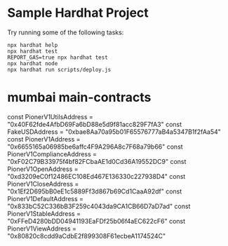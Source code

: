 # Sample Hardhat Project
Try running some of the following tasks:

```shell
npx hardhat help
npx hardhat test
REPORT_GAS=true npx hardhat test
npx hardhat node
npx hardhat run scripts/deploy.js
```
# mumbai main-contracts

const PionerV1UtilsAddress = "0x40F62fde4AfbD69Fa6bD88e5d9f81acc829F7fA3"
const FakeUSDAddress = "0xbae8Aa70a95b01F65576777aB4a5347B1f2fAa54"
const PionerV1Address = "0x6655165a06985be6affc4F9A296A8c7F68a79b66"
const PionerV1ComplianceAddress = "0xF02C79B33975f4bf82FCbaAE1d0Cd36A19552DC9"
const PionerV1OpenAddress = "0xd3209eC0f12486EC108Ed467E136330c227938D4"
const PionerV1CloseAddress = "0x1Ef2D695bB0eE1c5889Ff3d867b69Cd1CaaA92df"
const PionerV1DefaultAddress = "0x833bC52C336bB3F259c4043da9CA1CB66D7aD7ad"
const PionerV1StableAddress = "0xFFeD4280bDD04941193EaFDf25b06f4aEC622cF6"
const PionerV1ViewAddress = "0x80820c8cdd9aCdbE2f899308F61ecbeA1174524C"
